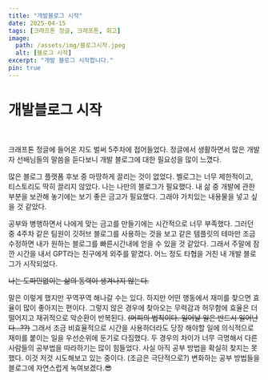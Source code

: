 ```yaml
---
title: "개발블로그 시작"
date: 2025-04-15
tags: [크래프톤 정글, 크래프톤, 회고]
image:
  path: /assets/img/블로그시작.jpeg
  alt: [블로그 시작]
excerpt: "개발 블로그 시작합니다."
pin: true
---
```


# 개발블로그 시작
<br>

 크래프톤 정글에 들어온 지도 벌써 5주차에 접어들었다. 정글에서 생활하면서 많은 개발자 선배님들의 말씀을 듣다보니 개발 블로그에 대한 필요성을 많이 느꼈다.

많은 블로그 플랫폼 후보 중 마땅하게 끌리는 것이 없었다. 벨로그는 너무 제한적이고, 티스토리도 딱히 끌리지 않았다. 나는 나만의 블로그가 필요했다. 내 삶 중 개발에 관한 부분을 보관해 놓기에는 보기 좋은 금고가 필요했다. 그래야 가치있는 내용물을 넣고 싶을 것 같았다. 

공부와 병행하면서 나에게 맞는 금고를 만들기에는 시간적으로 너무 부족했다. 그러던 중 4주차 같은 팀원이 깃허브 블로그를 사용하는 것을 보고 같은 템플릿의 테마만 조금 수정하면 내가 원하는 블로그를 빠른시간내에 얻을 수 있을 것 같았다. 그래서 주말에 잠깐 시간을 내서 GPT라는 친구에게 외주를 맡겼다. 어느 정도 타협을 거친 내 개발 블로그가 시작되었다.

~~나는 도파민없이는 삶의 동력이 생겨나지 않는다.~~

말은 이렇게 했지만 꾸역꾸역 해나갈 수는 있다. 하지만 어떤 행동에서 재미를 찾으면 효율이 많이 좋아지는 편이다. 그렇지 않은 경우에 찾아오는 무력감과 허무함에  효율은 더 떨어지고 재귀적으로 악순환이 반복된다. ~~(머피의 법칙이다. 일어날 일은 반드시 일어난다…??)~~ 그래서 조금 비효율적으로 시간을 사용하더라도 당장 해야할 일에 의식적으로 재미를 붙이는 일을 우선순위에 둔기로 다짐했다. 두 경우의 차이가 너무 극명해서 다른 사람들의 공부법을 따라하기는 많이 힘들었다. 사실 아직 공부 방법을 확실히 찾지는 못 했다. 이것 저것 시도해보고 있는 중이다. (조금은 극단적으로?) 변화하는 공부 방법들을 블로그에 자연스럽게 녹여보겠다.😎